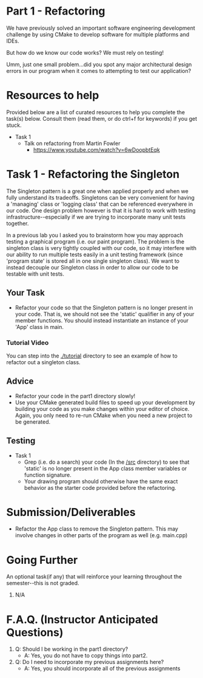 # Part 1 - Refactoring

We have previously solved an important software engineering development challenge by using CMake to develop software for multiple platforms and IDEs.

But how do we know our code works? We must rely on testing!

Umm, just one small problem...did you spot any major architectural design errors in our program when it comes to attempting to test our application?

# Resources to help

Provided below are a list of curated resources to help you complete the task(s) below. Consult them (read them, or do ctrl+f for keywords) if you get stuck.

- Task 1 
	- Talk on refactoring from Martin Fowler
		- https://www.youtube.com/watch?v=6wDoopbtEqk

# Task 1 - Refactoring the Singleton

The Singleton pattern is a great one when applied properly and when we fully understand its tradeoffs. Singletons can be very convenient for having a 'managing' class or 'logging class' that can be referenced everywhere in our code. One design problem however is that it is hard to work with testing infrastructure--especially if we are trying to incorporate many unit tests together.

In a previous lab you I asked you to brainstorm how you may approach testing a graphical program (i.e. our paint program). The problem is the singleton class is very tightly coupled with our code, so it may interfere with our ability to run multiple tests easily in a unit testing framework (since 'program state' is stored all in one single singleton class). We want to instead decouple our Singleton class in order to allow our code to be testable with unit tests.

## Your Task

- Refactor your code so that the Singleton pattern is no longer present in your code. That is, we should not see the 'static' qualifier in any of your member functions. You should instead instantiate an instance of your 'App' class in main.

### Tutorial Video

You can step into the [./tutorial](./tutorial) directory to see an example of how to refactor out a singleton class.

## Advice

- Refactor your code in the part1 directory slowly!
- Use your CMake generated build files to speed up your development by building your code as you make changes within your editor of choice. Again, you only need to re-run CMake when you need a new project to be generated.

## Testing

- Task 1
	- Grep (i.e. do a search) your code (In the [/src](./src) directory) to see that 'static' is no longer present in the App class member variables or function signature.
	- Your drawing program should otherwise have the same exact behavior as the starter code provided before the refactoring.

# Submission/Deliverables

- Refactor the App class to remove the Singleton pattern. This may involve changes in other parts of the program as well (e.g. main.cpp)

# Going Further

An optional task(if any) that will reinforce your learning throughout the semester--this is not graded.

1. N/A

# F.A.Q. (Instructor Anticipated Questions)

1. Q: Should I be working in the part1 directory?
	- A: Yes, you do not have to copy things into part2.
2. Q: Do I need to incorporate my previous assignments here?
	- A: Yes, you should incorporate all of the previous assignments
